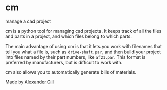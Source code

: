 # cm
manage a cad project

cm is a python tool for managing cad projects. It keeps track of all the files and parts in a project, and which files belong to which parts.

The main advantage of using cm is that it lets you work with filenames that tell you what a file is, such as `drive-shaft.par`, and then build your project into files named by their part numbers, like `af21.par`. This format is preferred by manufacturers, but is difficult to work with.

cm also allows you to automatically generate bills of materials.

Made by [Alexander Gill](https://gilly.tk)

